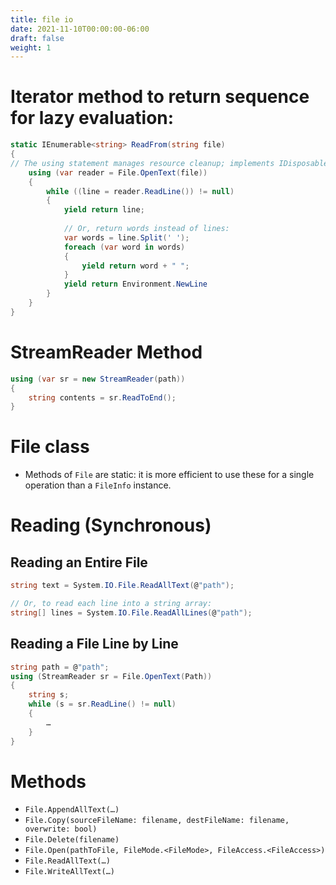 ```yaml
---
title: file io
date: 2021-11-10T00:00:00-06:00
draft: false
weight: 1
---
```


# Iterator method to return sequence for lazy evaluation:
```cs
static IEnumerable<string> ReadFrom(string file) 
{
// The using statement manages resource cleanup; implements IDisposable interface; calls Dispose() to release resource even if an exception is thrown:
	using (var reader = File.OpenText(file)) 
    {		
		while ((line = reader.ReadLine()) != null) 
        {
			yield return line;
			
			// Or, return words instead of lines:
			var words = line.Split(' ');
			foreach (var word in words) 
            {
				yield return word + " ";
			}
			yield return Environment.NewLine
		}
	}
}
```

# StreamReader Method
```cs
using (var sr = new StreamReader(path)) 
{ 
	string contents = sr.ReadToEnd();
}
```

# File class
- Methods of `File` are static: it is more efficient to use these for a single operation than a `FileInfo` instance.

# Reading (Synchronous)
## Reading an Entire File
```cs
string text = System.IO.File.ReadAllText(@"path");

// Or, to read each line into a string array:
string[] lines = System.IO.File.ReadAllLines(@"path");
```

## Reading a File Line by Line
```cs
string path = @"path";
using (StreamReader sr = File.OpenText(Path)) 
{
	string s;
	while (s = sr.ReadLine() != null) 
	{
		…
	}
}
```

# Methods
- `File.AppendAllText(…)`
- `File.Copy(sourceFileName: filename, destFileName: filename, overwrite: bool)`
- `File.Delete(filename)`
- `File.Open(pathToFile, FileMode.<FileMode>, FileAccess.<FileAccess>)` 
- `File.ReadAllText(…)`
- `File.WriteAllText(…)`
